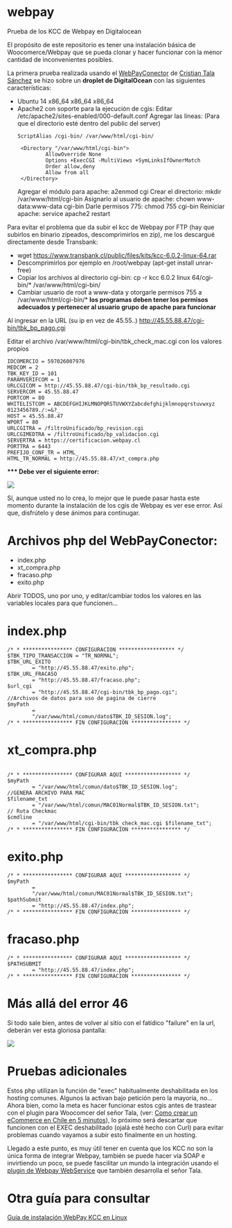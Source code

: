 # webpay
Prueba de los KCC de Webpay en Digitalocean

El propósito de este repositorio es tener una instalación básica de Woocomerce/Webpay que se pueda clonar y hacer funcionar con la menor cantidad de inconvenientes posibles. 

La primera prueba realizada usando el <a href="https://bitbucket.org/ctala/webpayconector/src/" target="_blank">WebPayConector</a> de <a href="https://www.cristiantala.cl/" target="_blank">Cristian Tala Sánchez</a> se hizo sobre un <b>droplet de DigitalOcean</b> con las siguientes características: 

  *   Ubuntu 14 x86_64 x86_64 x86_64
  *   Apache2 con soporte para la ejecución de  cgis:
      Editar /etc/apache2/sites-enabled/000-default.conf
      Agregar las líneas:     (Para que el directorio esté dentro del public del server)
       ```
       ScriptAlias /cgi-bin/ /var/www/html/cgi-bin/
      
        <Directory "/var/www/html/cgi-bin">
                AllowOverride None
                Options +ExecCGI -MultiViews +SymLinksIfOwnerMatch
                Order allow,deny
                Allow from all
        </Directory>
      
      ``` 
      Agregar el módulo para apache:  a2enmod cgi
      Crear el directorio: mkdir /var/www/html/cgi-bin
      Asignarlo al usuario de apache: chown www-data:www-data cgi-bin
      Darle permisos 775: chmod 755 cgi-bin
      Reiniciar apache: service apache2 restart

Para evitar el problema que da subir el kcc de Webpay por FTP (hay que subirlos en binario zipeados, descomprimirlos en zip), me los descargué directamente desde Transbank:
* wget https://www.transbank.cl/public/files/kits/kcc-6.0.2-linux-64.rar
* Descomprimirlos por ejemplo en /root/webpay (apt-get install unrar-free)
* Copiar los archivos al directorio cgi-bin: cp -r kcc 6.0.2 linux 64/cgi-bin/* /var/www/html/cgi-bin/
* Cambiar usuario de root a www-data y otorgarle permisos 755 a /var/www/html/cgi-bin/* <b>los programas deben tener los permisos adecuados y pertenecer al usuario grupo de apache para funcionar</b>
                              
Al ingresar en la URL (su ip en vez de 45.55..) http://45.55.88.47/cgi-bin/tbk_bp_pago.cgi

Editar el archivo /var/www/html/cgi-bin/tbk_check_mac.cgi con los valores propios 

```
IDCOMERCIO = 597026007976
MEDCOM = 2
TBK_KEY_ID = 101
PARAMVERIFCOM = 1
URLCGICOM = http://45.55.88.47/cgi-bin/tbk_bp_resultado.cgi
SERVERCOM = 45.55.88.47
PORTCOM = 80
WHITELISTCOM = ABCDEFGHIJKLMNOPQRSTUVWXYZabcdefghijklmnopqrstuvwxyz 0123456789./:=&?_
HOST = 45.55.88.47
WPORT = 80
URLCGITRA = /filtroUnificado/bp_revision.cgi
URLCGIMEDTRA = /filtroUnificado/bp_validacion.cgi
SERVERTRA = https://certificacion.webpay.cl
PORTTRA = 6443
PREFIJO_CONF_TR = HTML_
HTML_TR_NORMAL = http://45.55.88.47/xt_compra.php
```

<b>*** Debe ver el siguiente error: </b>

<img src="https://raw.githubusercontent.com/clsource/guia-webpay/master/webpay-kcc/img/1/fig09.png" style="max-width:100%;">

Sí, aunque usted no lo crea, lo mejor que le puede pasar hasta este momento durante la instalación de los cgis de Webpay es ver ese error. Así que, disfrútelo y dese ánimos para continugar. 

# Archivos php del WebPayConector: 
* index.php
* xt_compra.php
* fracaso.php
* exito.php

Abrir TODOS, uno por uno, y editar/cambiar todos los valores en las variables locales para que funcionen... 

# index.php

```
/* * **************** CONFIGURACION ****************** */
$TBK_TIPO_TRANSACCION = "TR_NORMAL";
$TBK_URL_EXITO
        = "http://45.55.88.47/exito.php";
$TBK_URL_FRACASO
        = "http://45.55.88.47/fracaso.php";
$url_cgi
        = "http://45.55.88.47/cgi-bin/tbk_bp_pago.cgi";
//Archivos de datos para uso de pagina de cierre
$myPath
        =
        "/var/www/html/comun/dato$TBK_ID_SESION.log";
/* * **************** FIN CONFIGURACION **************** */
```

# xt_compra.php

```

/* * **************** CONFIGURAR AQUI ****************** */
$myPath
        = "/var/www/html/comun/dato$TBK_ID_SESION.log";
//GENERA ARCHIVO PARA MAC
$filename_txt
        = "/var/www/html/comun/MAC01Normal$TBK_ID_SESION.txt";
// Ruta Checkmac
$cmdline
        = "/var/www/html/cgi-bin/tbk_check_mac.cgi $filename_txt";
/* * **************** FIN CONFIGURACION **************** */

```

# exito.php

```
/* * **************** CONFIGURAR AQUI ****************** */
$myPath
        =
        "/var/www/html/comun/MAC01Normal$TBK_ID_SESION.txt";
$pathSubmit
        = "http://45.55.88.47/index.php";
/* * **************** FIN CONFIGURACION **************** */

```

# fracaso.php
```
/* * **************** CONFIGURAR AQUI ****************** */
$PATHSUBMIT
        = "http://45.55.88.47/index.php";
/* * **************** FIN CONFIGURACION **************** */

```
# Más allá del error 46

Si todo sale bien, antes de volver al sitio con el fatídico "failure" en la url, deberán ver esta gloriosa pantalla: 

<img src="http://i.imgur.com/q9TGBkT.jpg">

# Pruebas adicionales

Estos php utilizan la función de "exec" habitualmente deshabilitada en los hosting comunes. Algunos la activan bajo petición pero la mayoría, no... Ahora bien, como la meta es hacer funcionar estos cgis antes de trastear con el plugin para Woocomcer del señor Tala, (ver: <a href="http://www.cristiantala.cl/como-crear-un-ecommerce-en-chile-en-5-minutos/" target="_blank">Como crear un eCommerce en Chile en 5 minutos</a>), lo próximo será descartar que funcionen con el EXEC deshabilitado (ojalá esté hecho con Curl) para evitar problemas cuando vayamos a subir esto finalmente en un hosting. 

Llegado a este punto, es muy útil tener en cuenta que los KCC no son la única forma de integrar Webpay, también se puede hacer vía SOAP e invirtiendo un poco, se puede fascilitar un mundo la integración usando el <a href="http://www.cristiantala.cl/producto/pack-de-5-licencias-para-el-plugin-de-webpay-webservice/" target="_blank">plugin de Webpay WebService</a> que también desarrolla el señor Tala. 

# Otra guía para consultar

<a href="https://github.com/clsource/guia-webpay/tree/master/webpay-kcc" target="_blank">Guía de instalación WebPay KCC en Linux</a>
